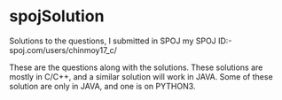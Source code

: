 # spojSolution
Solutions to the questions, I submitted in SPOJ
my SPOJ ID:-
spoj.com/users/chinmoy17_c/

These are the questions along with the solutions.
These solutions are mostly in C/C++, and a similar solution will work in JAVA.
Some of these solution are only in JAVA, and one is on PYTHON3.
